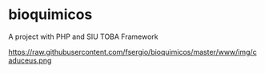 # bioquimicos
A project with PHP and SIU TOBA Framework

https://raw.githubusercontent.com/fsergio/bioquimicos/master/www/img/caduceus.png
